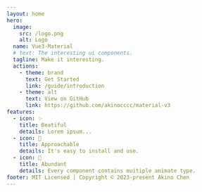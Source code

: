 ```yaml
---
layout: home
hero:
  image:
    src: /logo.png
    alt: Logo
  name: Vue3-Material
  # text: The interesting ui components.
  tagline: Make it interesting.
  actions:
    - theme: brand
      text: Get Started
      link: /guide/introduction
    - theme: alt
      text: View on GitHub
      link: https://github.com/akinocccc/material-v3
features:
  - icon: ✨
    title: Beatiful
    details: Lorem ipsum...
  - icon: 🎊
    title: Approachable
    details: It's easy to install and use.
  - icon: 🎃
    title: Abundant
    details: Every component contains muitiple animate type.
footer: MIT Licensed | Copyright © 2023-present Akino Chen
---
```

